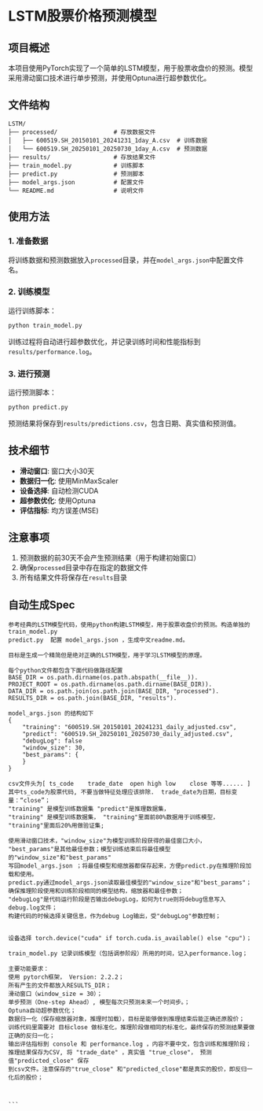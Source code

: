 # LSTM股票价格预测模型

## 项目概述
本项目使用PyTorch实现了一个简单的LSTM模型，用于股票收盘价的预测。模型采用滑动窗口技术进行单步预测，并使用Optuna进行超参数优化。

## 文件结构
```
LSTM/
├── processed/                # 存放数据文件
│   ├── 600519.SH_20150101_20241231_1day_A.csv  # 训练数据
│   └── 600519.SH_20250101_20250730_1day_A.csv  # 预测数据
├── results/                  # 存放结果文件
├── train_model.py            # 训练脚本
├── predict.py                # 预测脚本
├── model_args.json           # 配置文件
└── README.md                 # 说明文件
```

## 使用方法

### 1. 准备数据
将训练数据和预测数据放入`processed`目录，并在`model_args.json`中配置文件名。

### 2. 训练模型
运行训练脚本：
```bash
python train_model.py
```
训练过程将自动进行超参数优化，并记录训练时间和性能指标到`results/performance.log`。

### 3. 进行预测
运行预测脚本：
```bash
python predict.py
```
预测结果将保存到`results/predictions.csv`，包含日期、真实值和预测值。

## 技术细节
- **滑动窗口**: 窗口大小30天
- **数据归一化**: 使用MinMaxScaler
- **设备选择**: 自动检测CUDA
- **超参数优化**: 使用Optuna
- **评估指标**: 均方误差(MSE)

## 注意事项
1. 预测数据的前30天不会产生预测结果（用于构建初始窗口）
2. 确保`processed`目录中存在指定的数据文件
3. 所有结果文件将保存在`results`目录



## 自动生成Spec

````
参考经典的LSTM模型代码，使用python构建LSTM模型，用于股票收盘价的预测。构造单独的train_model.py  
predict.py  配置 model_args.json ，生成中文readme.md。

目标是生成一个精简但是绝对正确的LSTM模型，用于学习LSTM模型的原理。

每个python文件都包含下面代码做路径配置
BASE_DIR = os.path.dirname(os.path.abspath(__file__)).
PROJECT_ROOT = os.path.dirname(os.path.dirname(BASE_DIR)).
DATA_DIR = os.path.join(os.path.join(BASE_DIR, "processed").
RESULTS_DIR = os.path.join(BASE_DIR, "results").

model_args.json 的结构如下
{
    "training": "600519.SH_20150101_20241231_daily_adjusted.csv",
    "predict": "600519.SH_20250101_20250730_daily_adjusted.csv",
    "debugLog": false
    "window_size": 30,
    "best_params": {
    }
}

csv文件头为[ ts_code	trade_date  open high low	 close 等等...... ]
其中ts_code为股票代码, 不要当做特征处理应该排除.  trade_date为日期，目标变量：“close”；
"training" 是模型训练数据集 "predict"是推理数据集，
"training" 是模型训练数据集， "training"里面前80%数据用于训练模型，
"training"里面后20%用做验证集;

使用滑动窗口技术，"window_size"为模型训练阶段获得的最佳窗口大小，
"best_params"是其他最佳参数；模型训练结束后将最佳模型的"window_size"和"best_params"
写回model_args.json ；将最佳模型和缩放器都保存起来，方便predict.py在推理阶段加载和使用。
predict.py通过model_args.json读取最佳模型的"window_size"和"best_params"；
确保推理阶段使用和训练阶段相同的模型结构，缩放器和最佳参数；
"debugLog"是代码运行阶段是否输出debugLog，如何为true则将debug信息写入debug.log文件；
构建代码的时候选择关键信息，作为debug Log输出，受"debugLog"参数控制；


设备选择 torch.device("cuda" if torch.cuda.is_available() else "cpu")；

train_model.py 记录训练模型（包括调参阶段）所用的时间，记入performance.log；

主要功能要求：
使用 pytorch框架， Version: 2.2.2；
所有产生的文件都放入RESULTS_DIR；
滑动窗口（window_size = 30）；
单步预测（One-step Ahead）, 模型每次只预测未来一个时间步。；
Optuna自动超参数优化；
数据归一化（保存缩放器对象，推理时加载），目标是能够做到推理结束后能正确还原股价；
训练代码里需要对 目标close 做标准化，推理阶段做相同的标准化，最终保存的预测结果要做正确的反归一化；
输出评估指标到 console 和 performance.log ，内容不要中文，包含训练和推理阶段；
推理结果保存为CSV, 将 "trade_date" ，真实值 "true_close"， 预测值"predicted_close" 保存
到csv文件。注意保存的"true_close" 和"predicted_close"都是真实的股价，即反归一化后的股价；



```



